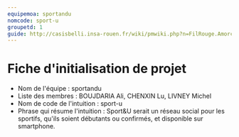```yaml
---
equipemoa: sportandu
nomcode: sport-u
groupetd: 1
guide: http://casisbelli.insa-rouen.fr/wiki/pmwiki.php?n=FilRouge.AmorcerProjet
---
```


# Fiche d'initialisation de projet

- Nom de l'équipe : sportandu
- Liste des membres : BOUJDARIA Ali, CHENXIN Lu, LIVNEY Michel
- Nom de code de l'intuition : sport-u
- Phrase qui résume l'intuition : Sport&U serait un réseau social pour les sportifs, qu'ils soient débutants ou confirmés, et disponible sur smartphone.
